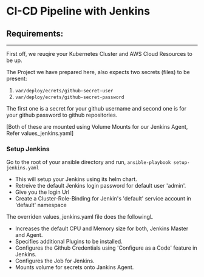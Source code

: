 # CI-CD Pipeline with Jenkins


## Requirements:
---
 First off, we reuqire your Kubernetes Cluster and AWS Cloud Resources to be up.
 
 The Project we have prepared here, also expects two secrets (files) to be present:
 
 1. `var/deploy/ecrets/github-secret-user`
 2. `var/deploy/ecrets/github-secret-password`
 
 The first one is a secret for your github username and second one is for your github password to github repositories.
 
 [Both of these are mounted using Volume Mounts for our Jenkins Agent, Refer values_jenkins.yaml]
 
 ### Setup Jenkins
 
 Go to the root of your ansible directory and run, 
 `ansible-playbook setup-jenkins.yaml` 
 
 - This will setup your Jenkins using its helm chart.
 - Retreive the default Jenkins login password for default user 'admin'.
 - Give you the login Url
 - Create a Cluster-Role-Binding for Jenkin's 'default' service account in 'default' namespace
 
 The overriden values_jenkins.yaml file does the followingL
 
 - Increases the default CPU and Memory size for both, Jenkins Master and Agent.
 - Specifies additional Plugins to be installed.
 - Configures the Github Credentials using 'Configure as a Code' feature in Jenkins.
 - Configures the Job for Jenkins.
 - Mounts volume for secrets onto Jankins Agent.
  
  
 
 



